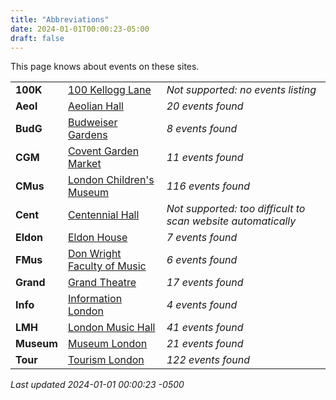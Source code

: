 ```yaml
---
title: "Abbreviations"
date: 2024-01-01T00:00:23-05:00
draft: false
---
```


This page knows about events on these sites.

|   |       | |
|:--------------|:------|:--|
| **100K** | [100 Kellogg Lane](https://100kellogglane.com/) | *Not supported: no events listing*
| **Aeol** | [Aeolian Hall](https://aeolianhall.ca/events/) | *20 events found*
| **BudG** | [Budweiser Gardens](https://www.budweisergardens.com/events) | *8 events found*
| **CGM** | [Covent Garden Market](https://coventmarket.com/events/) | *11 events found*
| **CMus** | [London Children's Museum](https://www.londonchildrensmuseum.ca/events) | *116 events found*
| **Cent** | [Centennial Hall](https://centennialhall.london.ca/london-event-listings.html) | *Not supported: too difficult to scan website automatically*
| **Eldon** | [Eldon House](https://eldonhouse.ca/events/) | *7 events found*
| **FMus** | [Don Wright Faculty of Music](http://www.events.westernu.ca/events/music/) | *6 events found*
| **Grand** | [Grand Theatre](https://www.grandtheatre.com/events) | *17 events found*
| **Info** | [Information London](https://www.informationlondon.ca/Event/List) | *4 events found*
| **LMH** | [London Music Hall](http://londonmusichall.com/upcoming-events/) | *41 events found*
| **Museum** | [Museum London](https://museumlondon.ca/programs-events) | *21 events found*
| **Tour** | [Tourism London](https://www.londontourism.ca/events/all-events) | *122 events found*

_Last updated 2024-01-01 00:00:23 -0500_
